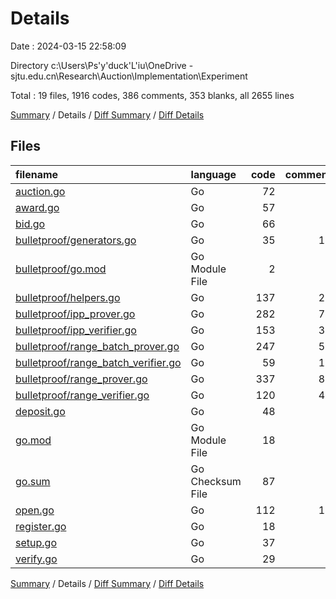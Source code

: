 # Details

Date : 2024-03-15 22:58:09

Directory c:\\Users\\Ps'y'duck'L'iu\\OneDrive - sjtu.edu.cn\\Research\\Auction\\Implementation\\Experiment

Total : 19 files,  1916 codes, 386 comments, 353 blanks, all 2655 lines

[Summary](results.md) / Details / [Diff Summary](diff.md) / [Diff Details](diff-details.md)

## Files
| filename | language | code | comment | blank | total |
| :--- | :--- | ---: | ---: | ---: | ---: |
| [auction.go](/auction.go) | Go | 72 | 9 | 14 | 95 |
| [award.go](/award.go) | Go | 57 | 2 | 13 | 72 |
| [bid.go](/bid.go) | Go | 66 | 7 | 14 | 87 |
| [bulletproof/generators.go](/bulletproof/generators.go) | Go | 35 | 15 | 8 | 58 |
| [bulletproof/go.mod](/bulletproof/go.mod) | Go Module File | 2 | 0 | 2 | 4 |
| [bulletproof/helpers.go](/bulletproof/helpers.go) | Go | 137 | 20 | 25 | 182 |
| [bulletproof/ipp_prover.go](/bulletproof/ipp_prover.go) | Go | 282 | 73 | 42 | 397 |
| [bulletproof/ipp_verifier.go](/bulletproof/ipp_verifier.go) | Go | 153 | 37 | 20 | 210 |
| [bulletproof/range_batch_prover.go](/bulletproof/range_batch_prover.go) | Go | 247 | 55 | 47 | 349 |
| [bulletproof/range_batch_verifier.go](/bulletproof/range_batch_verifier.go) | Go | 59 | 16 | 17 | 92 |
| [bulletproof/range_prover.go](/bulletproof/range_prover.go) | Go | 337 | 85 | 55 | 477 |
| [bulletproof/range_verifier.go](/bulletproof/range_verifier.go) | Go | 120 | 40 | 28 | 188 |
| [deposit.go](/deposit.go) | Go | 48 | 4 | 11 | 63 |
| [go.mod](/go.mod) | Go Module File | 18 | 0 | 4 | 22 |
| [go.sum](/go.sum) | Go Checksum File | 87 | 0 | 1 | 88 |
| [open.go](/open.go) | Go | 112 | 13 | 26 | 151 |
| [register.go](/register.go) | Go | 18 | 2 | 5 | 25 |
| [setup.go](/setup.go) | Go | 37 | 6 | 12 | 55 |
| [verify.go](/verify.go) | Go | 29 | 2 | 9 | 40 |

[Summary](results.md) / Details / [Diff Summary](diff.md) / [Diff Details](diff-details.md)